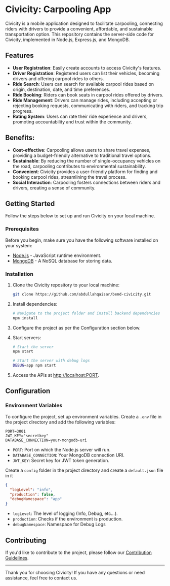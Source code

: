 # Civicity: Carpooling App

Civicity is a mobile application designed to facilitate carpooling, connecting riders with drivers to provide a convenient, affordable, and sustainable transportation option. This repository contains the server-side code for Civicity, implemented in Node.js, Express.js, and MongoDB.

## Features

- **User Registration**: Easily create accounts to access Civicity's features.
- **Driver Registration**: Registered users can list their vehicles, becoming drivers and offering carpool rides to others.
- **Ride Search**: Users can search for available carpool rides based on origin, destination, date, and time preferences.
- **Ride Booking**: Riders can book seats in carpool rides offered by drivers.
- **Ride Management**: Drivers can manage rides, including accepting or rejecting booking requests, communicating with riders, and tracking trip progress.
- **Rating System**: Users can rate their ride experience and drivers, promoting accountability and trust within the community.

## Benefits:

- **Cost-effective**: Carpooling allows users to share travel expenses, providing a budget-friendly alternative to traditional travel options.
- **Sustainable**: By reducing the number of single-occupancy vehicles on the road, carpooling contributes to environmental sustainability.
- **Convenient**: Civicity provides a user-friendly platform for finding and booking carpool rides, streamlining the travel process.
- **Social Interaction**: Carpooling fosters connections between riders and drivers, creating a sense of community.

## Getting Started

Follow the steps below to set up and run Civicity on your local machine.

### Prerequisites

Before you begin, make sure you have the following software installed on your system:

- [Node.js](https://nodejs.org/) - JavaScript runtime environment.
- [MongoDB](https://www.mongodb.com/) - A NoSQL database for storing data.

### Installation

1. Clone the Civicity repository to your local machine:

   ```bash
   git clone https://github.com/abdullahqaisar/bend-civicity.git
   ```

2. Install dependencies:

   ```bash
   # Navigate to the project folder and install backend dependencies
   npm install
   ```

3. Configure the project as per the Configuration section below.

4. Start servers:

   ```bash
   # Start the server
   npm start
   ```

   ```bash
   # Start the server with debug logs
   DEBUG=app npm start
   ```

5. Access the APIs at [http://localhost:PORT](http://localhost:PORT).

## Configuration

### Environment Variables

To configure the project, set up environment variables. Create a `.env` file in the project directory and add the following variables:

```env
PORT=3001
JWT_KEY="secretkey"
DATABASE_CONNECTION=your-mongodb-uri
```

- `PORT`: Port on which the Node.js server will run.
- `DATABASE_CONNECTION`: Your MongoDB connection URI.
- `JWT_KEY`: Secret key for JWT token generation.

Create a `config` folder in the project directory and create a `default.json` file in it

```default.json
{
  "logLevel": "info",
  "production": false,
  "debugNamespace": "app"
}
```

- `logLevel`: The level of logging (Info, Debug, etc...).
- `production`: Checks if the environment is production.
- `debugNamespace`: Namespace for Debug Logs

## Contributing

If you'd like to contribute to the project, please follow our [Contribution Guidelines](CONTRIBUTING.md).

---

Thank you for choosing Civicity! If you have any questions or need assistance, feel free to contact us.

